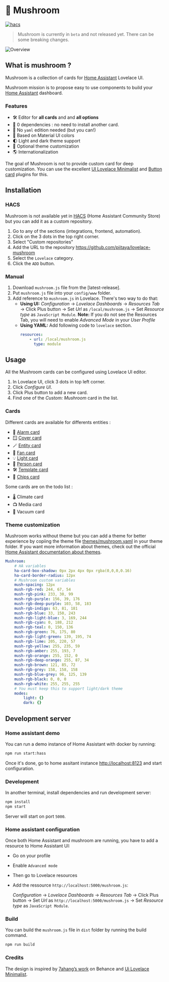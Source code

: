# 🍄 Mushroom

[![hacs][hacs-image]][hacs-url]

> Mushroom is currently in `beta` and not released yet. There can be some breaking changes.

![Overview](https://user-images.githubusercontent.com/5878303/152332130-760cf616-5c40-4825-a482-bb8f1f0f5251.png)

## What is mushroom ?

Mushroom is a collection of cards for [Home Assistant][home-assistant] Lovelace UI.

Mushroom mission is to propose easy to use components to build your [Home Assistant][home-assistant] dashboard.

### Features

-   🛠 Editor for **all cards** and and **all options**
-   🚀 0 dependencies : no need to install another card.
-   📝 No `yaml` edition needed (but you can!)
-   🌈 Based on Material UI colors
-   🌓 Light and dark theme support
-   🎨 Optional theme customization
-   🌎 Internationalization 

The goal of Mushroom is not to provide custom card for deep customization. You can use the excellent [UI Lovelace Minimalist][ui-lovelace-minimalist] and [Button card][button-card] plugins for this.

## Installation

### HACS

Mushroom is not available yet in [HACS][hacs] (Home Assistant Community Store) but you can add it as a custom repository.

1. Go to any of the sections (integrations, frontend, automation).
2. Click on the 3 dots in the top right corner.
3. Select "Custom repositories"
4. Add the URL to the repository https://github.com/piitaya/lovelace-mushroom
5. Select the `Lovelace` category.
6. Click the `ADD` button.

### Manual

1. Download `mushroom.js` file from the [latest-release].
2. Put `mushroom.js` file into your `config/www` folder.
3. Add reference to `mushroom.js` in Lovelace. There's two way to do that:
    - **Using UI:** _Configuration_ → _Lovelace Dashboards_ → _Resources Tab_ → Click Plus button → Set _Url_ as `/local/mushroom.js` → Set _Resource type_ as `JavaScript Module`.
      **Note:** If you do not see the Resources Tab, you will need to enable _Advanced Mode_ in your _User Profile_
    - **Using YAML:** Add following code to `lovelace` section.
        ```yaml
        resources:
            - url: /local/mushroom.js
              type: module
        ```

## Usage

All the Mushroom cards can be configured using Lovelace UI editor.

1. In Lovelace UI, click 3 dots in top left corner.
2. Click _Configure UI_.
3. Click Plus button to add a new card.
4. Find one of the _Custom: Mushroom_ card in the list.

### Cards

Different cards are available for differents entities :

-   🚨 [Alarm card](docs/cards/alarm.md)
-   🪟 [Cover card](docs/cards/cover.md)
-   🪄 [Entity card](docs/cards/entity.md)
-   💨 [Fan card](docs/cards/fan.md)
-   💡 [Light card](docs/cards/light.md)
-   🙋 [Person card](docs/cards/person.md)
-   🛠 [Template card](docs/cards/template.md)
-   🔔 [Chips card](docs/cards/chips.md)

Some cards are on the todo list :

-   🌡 Climate card
-   📺 Media card
-   🧹 Vacuum card

### Theme customization

Mushroom works without theme but you can add a theme for better experience by copiing the theme file [themes/mushroom.yaml](themes/mushroom.yaml) in your theme folder.
If you want more information about themes, check out the official [Home Assistant documentation about themes][home-assitant-theme-docs].

```yaml
Mushroom:
    # HA variables
    ha-card-box-shadow: 0px 2px 4px 0px rgba(0,0,0,0.16)
    ha-card-border-radius: 12px
    # Mushroom custom variables
    mush-spacing: 12px
    mush-rgb-red: 244, 67, 54
    mush-rgb-pink: 233, 30, 99
    mush-rgb-purple: 156, 39, 176
    mush-rgb-deep-purple: 103, 58, 183
    mush-rgb-indigo: 63, 81, 181
    mush-rgb-blue: 33, 150, 243
    mush-rgb-light-blue: 3, 169, 244
    mush-rgb-cyan: 0, 188, 212
    mush-rgb-teal: 0, 150, 136
    mush-rgb-green: 76, 175, 80
    mush-rgb-light-green: 139, 195, 74
    mush-rgb-lime: 205, 220, 57
    mush-rgb-yellow: 255, 235, 59
    mush-rgb-amber: 255, 193, 7
    mush-rgb-orange: 255, 152, 0
    mush-rgb-deep-orange: 255, 87, 34
    mush-rgb-brown: 121, 85, 72
    mush-rgb-grey: 158, 158, 158
    mush-rgb-blue-grey: 96, 125, 139
    mush-rgb-black: 0, 0, 0
    mush-rgb-white: 255, 255, 255
    # You must keep this to support light/dark theme
    modes:
        light: {}
        dark: {}
```

## Development server

### Home assistant demo

You can run a demo instance of Home Assistant with docker by running:

```sh
npm run start:hass
```

Once it's done, go to home assitant instance [http://localhost:8123](http://localhost:8123) and start configuration.

### Development

In another terminal, install dependencies and run development server:

```sh
npm install
npm start
```

Server will start on port `5000`.

### Home assistant configuration

Once both Home Assistant and mushroom are running, you have to add a resource to Home Assistant UI:

-   Go on your profile
-   Enable `Advanced mode`
-   Then go to Lovelace resources
-   Add the ressource `http://localhost:5000/mushroom.js`:

    _Configuration_ → _Lovelace Dashboards_ → _Resources Tab_ → Click Plus button → Set _Url_ as `http://localhost:5000/mushroom.js` → Set _Resource type_ as `JavaScript Module`.

### Build

You can build the `mushroom.js` file in `dist` folder by running the build command.

```sh
npm run build
```

### Credits

The design is inspired by [7ahang’s work][7ahang] on Behance and [Ui Lovelace Minimalist][ui-lovelace-minimalist].

<!-- Badges -->

[hacs-url]: https://github.com/custom-components/hacs
[hacs-image]: https://img.shields.io/badge/hacs-custom-orange.svg?style=flat-square

<!-- References -->

[home-assistant]: https://www.home-assistant.io/
[home-assitant-theme-docs]: https://www.home-assistant.io/integrations/frontend/#defining-themes
[hacs]: https://hacs.xyz
[ui-lovelace-minimalist]: https://ui-lovelace-minimalist.github.io/UI/
[button-card]: https://github.com/custom-cards/button-card
[7ahang]: https://www.behance.net/gallery/88433905/Redesign-Smart-Home

